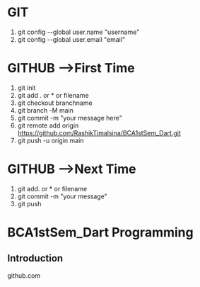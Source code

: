 # GIT
1) git config --global user.name "username"
2) git config --global user.email "email"

# GITHUB  -->First Time
1. git init
2. git add . or * or filename
3. git checkout branchname 
4. git branch -M main  
5. git commit -m  "your message here"  
6. git remote add origin https://github.com/RashikTimalsina/BCA1stSem_Dart.git
7. git push -u origin main

# GITHUB  -->Next Time
1) git add. or * or filename
2) git commit -m "your message"
3) git push 


# BCA1stSem_Dart Programming

## Introduction
github.com